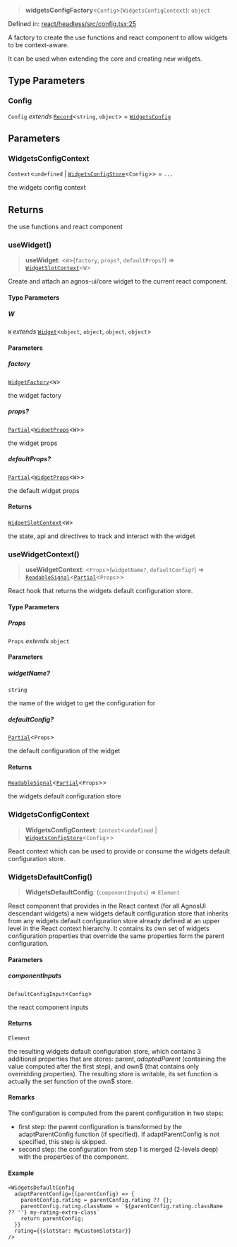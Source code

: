 > **widgetsConfigFactory**\<`Config`\>(`WidgetsConfigContext`): `object`

Defined in: [react/headless/src/config.tsx:25](https://github.com/AmadeusITGroup/AgnosUI/blob/813f49c892d842140337282d45e02401e2dccce2/react/headless/src/config.tsx#L25)

A factory to create the use functions and react component to allow widgets to be context-aware.

It can be used when extending the core and creating new widgets.

## Type Parameters

### Config

`Config` *extends* [`Record`](https://www.typescriptlang.org/docs/handbook/utility-types.html#recordkeys-type)\<`string`, `object`\> = [`WidgetsConfig`](../type-aliases/WidgetsConfig.md)

## Parameters

### WidgetsConfigContext

`Context`\<`undefined` \| [`WidgetsConfigStore`](../type-aliases/WidgetsConfigStore.md)\<`Config`\>\> = `...`

the widgets config context

## Returns

the use functions and react component

### useWidget()

> **useWidget**: \<`W`\>(`factory`, `props?`, `defaultProps?`) => [`WidgetSlotContext`](../interfaces/WidgetSlotContext.md)\<`W`\>

Create and attach an agnos-ui/core widget to the current react component.

#### Type Parameters

##### W

`W` *extends* [`Widget`](../interfaces/Widget.md)\<`object`, `object`, `object`, `object`\>

#### Parameters

##### factory

[`WidgetFactory`](../type-aliases/WidgetFactory.md)\<`W`\>

the widget factory

##### props?

[`Partial`](https://www.typescriptlang.org/docs/handbook/utility-types.html#partialtype)\<[`WidgetProps`](../type-aliases/WidgetProps.md)\<`W`\>\>

the widget props

##### defaultProps?

[`Partial`](https://www.typescriptlang.org/docs/handbook/utility-types.html#partialtype)\<[`WidgetProps`](../type-aliases/WidgetProps.md)\<`W`\>\>

the default widget props

#### Returns

[`WidgetSlotContext`](../interfaces/WidgetSlotContext.md)\<`W`\>

the state, api and directives to track and interact with the widget

### useWidgetContext()

> **useWidgetContext**: \<`Props`\>(`widgetName?`, `defaultConfig?`) => [`ReadableSignal`](https://amadeusitgroup.github.io/tansu/interfaces/ReadableSignal.html)\<[`Partial`](https://www.typescriptlang.org/docs/handbook/utility-types.html#partialtype)\<`Props`\>\>

React hook that returns the widgets default configuration store.

#### Type Parameters

##### Props

`Props` *extends* `object`

#### Parameters

##### widgetName?

`string`

the name of the widget to get the configuration for

##### defaultConfig?

[`Partial`](https://www.typescriptlang.org/docs/handbook/utility-types.html#partialtype)\<`Props`\>

the default configuration of the widget

#### Returns

[`ReadableSignal`](https://amadeusitgroup.github.io/tansu/interfaces/ReadableSignal.html)\<[`Partial`](https://www.typescriptlang.org/docs/handbook/utility-types.html#partialtype)\<`Props`\>\>

the widgets default configuration store

### WidgetsConfigContext

> **WidgetsConfigContext**: `Context`\<`undefined` \| [`WidgetsConfigStore`](../type-aliases/WidgetsConfigStore.md)\<`Config`\>\>

React context which can be used to provide or consume the widgets default configuration store.

### WidgetsDefaultConfig()

> **WidgetsDefaultConfig**: (`componentInputs`) => `Element`

React component that provides in the React context (for all AgnosUI descendant widgets) a new widgets default configuration
store that inherits from any widgets default configuration store already defined at an upper level in the React context hierarchy.
It contains its own set of widgets configuration properties that override the same properties form the parent configuration.

#### Parameters

##### componentInputs

`DefaultConfigInput`\<`Config`\>

the react component inputs

#### Returns

`Element`

the resulting widgets default configuration store, which contains 3 additional properties that are stores:
parent$, adaptedParent$ (containing the value computed after the first step), and own$ (that contains only overridding properties).
The resulting store is writable, its set function is actually the set function of the own$ store.

#### Remarks

The configuration is computed from the parent configuration in two steps:
- first step: the parent configuration is transformed by the adaptParentConfig function (if specified).
If adaptParentConfig is not specified, this step is skipped.
- second step: the configuration from step 1 is merged (2-levels deep) with the properties of the component.

#### Example

```tsx
<WidgetsDefaultConfig
  adaptParentConfig={(parentConfig) => {
    parentConfig.rating = parentConfig.rating ?? {};
    parentConfig.rating.className = `${parentConfig.rating.className ?? ''} my-rating-extra-class`
    return parentConfig;
  }}
  rating={{slotStar: MyCustomSlotStar}}
/>
```
